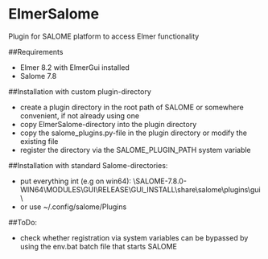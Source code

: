 # ElmerSalome
Plugin for SALOME platform to access Elmer functionality 

##Requirements
* Elmer 8.2 with ElmerGui installed
* Salome 7.8

##Installation with custom plugin-directory
* create a plugin directory in the root path of SALOME or somewhere convenient, if not already using one
* copy ElmerSalome-directory into the plugin directory
* copy the salome_plugins.py-file in the plugin directory or modify the existing file 
* register the directory via the SALOME_PLUGIN_PATH system variable

##Installation with standard Salome-directories:
* put everything int (e.g on win64):
\SALOME-7.8.0-WIN64\MODULES\GUI\RELEASE\GUI_INSTALL\share\salome\plugins\gui\
* or use  ~/.config/salome/Plugins
  
##ToDo:
*  check whether registration via system variables can be bypassed by using the env.bat batch file that starts SALOME
